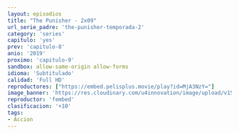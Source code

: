 ```yaml
---
layout: episodios
title: "The Punisher - 2x09"
url_serie_padre: 'the-punisher-temporada-2'
category: 'series'
capitulo: 'yes'
prev: 'capitulo-8'
anio: '2019'
proximo: 'capitulo-9'
sandbox: allow-same-origin allow-forms
idioma: 'Subtitulado'
calidad: 'Full HD'
reproductores: ["https://embed.pelisplus.movie/play?id=MjA3NzY="]
image_banner: 'https://res.cloudinary.com/u4innovation/image/upload/v1562552235/punihser-2-banner-min_wbuxep.jpg'
reproductor: 'fembed'
clasificacion: '+10'
tags:
- Accion
---
```












